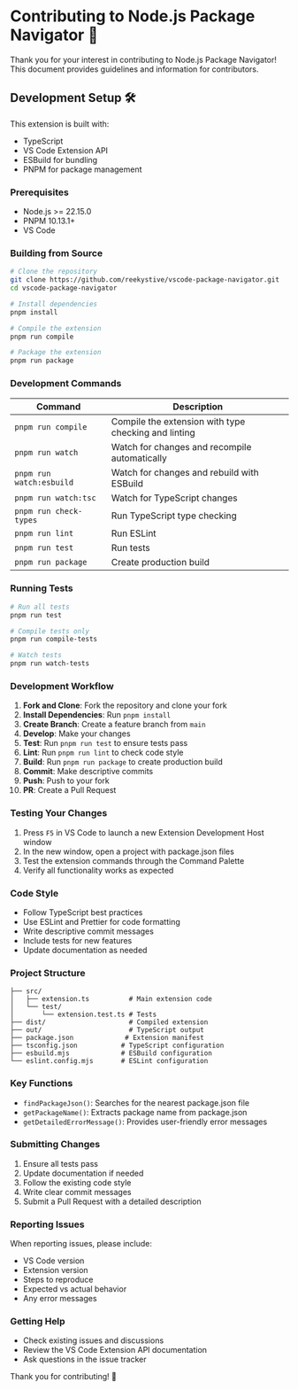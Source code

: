 # Contributing to Node.js Package Navigator 🤝

Thank you for your interest in contributing to Node.js Package Navigator! This document provides guidelines and information for contributors.

## Development Setup 🛠️

This extension is built with:

- TypeScript
- VS Code Extension API
- ESBuild for bundling
- PNPM for package management

### Prerequisites

- Node.js >= 22.15.0
- PNPM 10.13.1+
- VS Code

### Building from Source

```bash
# Clone the repository
git clone https://github.com/reekystive/vscode-package-navigator.git
cd vscode-package-navigator

# Install dependencies
pnpm install

# Compile the extension
pnpm run compile

# Package the extension
pnpm run package
```

### Development Commands

| Command                  | Description                                          |
| ------------------------ | ---------------------------------------------------- |
| `pnpm run compile`       | Compile the extension with type checking and linting |
| `pnpm run watch`         | Watch for changes and recompile automatically        |
| `pnpm run watch:esbuild` | Watch for changes and rebuild with ESBuild           |
| `pnpm run watch:tsc`     | Watch for TypeScript changes                         |
| `pnpm run check-types`   | Run TypeScript type checking                         |
| `pnpm run lint`          | Run ESLint                                           |
| `pnpm run test`          | Run tests                                            |
| `pnpm run package`       | Create production build                              |

### Running Tests

```bash
# Run all tests
pnpm run test

# Compile tests only
pnpm run compile-tests

# Watch tests
pnpm run watch-tests
```

### Development Workflow

1. **Fork and Clone**: Fork the repository and clone your fork
2. **Install Dependencies**: Run `pnpm install`
3. **Create Branch**: Create a feature branch from `main`
4. **Develop**: Make your changes
5. **Test**: Run `pnpm run test` to ensure tests pass
6. **Lint**: Run `pnpm run lint` to check code style
7. **Build**: Run `pnpm run package` to create production build
8. **Commit**: Make descriptive commits
9. **Push**: Push to your fork
10. **PR**: Create a Pull Request

### Testing Your Changes

1. Press `F5` in VS Code to launch a new Extension Development Host window
2. In the new window, open a project with package.json files
3. Test the extension commands through the Command Palette
4. Verify all functionality works as expected

### Code Style

- Follow TypeScript best practices
- Use ESLint and Prettier for code formatting
- Write descriptive commit messages
- Include tests for new features
- Update documentation as needed

### Project Structure

```plaintext
├── src/
│   ├── extension.ts          # Main extension code
│   └── test/
│       └── extension.test.ts # Tests
├── dist/                     # Compiled extension
├── out/                      # TypeScript output
├── package.json             # Extension manifest
├── tsconfig.json           # TypeScript configuration
├── esbuild.mjs             # ESBuild configuration
└── eslint.config.mjs       # ESLint configuration
```

### Key Functions

- `findPackageJson()`: Searches for the nearest package.json file
- `getPackageName()`: Extracts package name from package.json
- `getDetailedErrorMessage()`: Provides user-friendly error messages

### Submitting Changes

1. Ensure all tests pass
2. Update documentation if needed
3. Follow the existing code style
4. Write clear commit messages
5. Submit a Pull Request with a detailed description

### Reporting Issues

When reporting issues, please include:

- VS Code version
- Extension version
- Steps to reproduce
- Expected vs actual behavior
- Any error messages

### Getting Help

- Check existing issues and discussions
- Review the VS Code Extension API documentation
- Ask questions in the issue tracker

Thank you for contributing! 🎉
